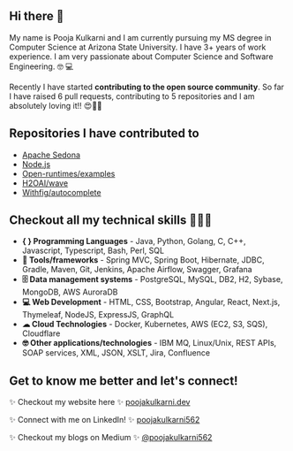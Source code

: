 ## Hi there 👋

My name is Pooja Kulkarni and I am currently pursuing my MS degree in Computer Science at Arizona State University. I have 3+ years of work experience. I am very passionate about Computer Science and Software Engineering. 🤓 💻


Recently I have started **contributing to the open source community**. So far I have raised 6 pull requests, contributing to 5 repositories and I am absolutely loving it!! 😍🙌🏻


## Repositories I have contributed to
- [Apache Sedona](https://github.com/apache/incubator-sedona/pull/621)
- [Node.js](https://github.com/nodejs/node/pull/44687)
- [Open-runtimes/examples](https://github.com/open-runtimes/examples/pull/42)
- [H2OAI/wave](https://github.com/h2oai/wave/pull/1663)
- [Withfig/autocomplete](https://github.com/withfig/autocomplete/pull/1648)


## Checkout all my technical skills 👩🏻‍💻

- **{ } Programming Languages** - Java, Python, Golang, C, C++, Javascript, Typescript, Bash, Perl, SQL
- **🧰 Tools/frameworks** - Spring MVC, Spring Boot, Hibernate, JDBC, Gradle, Maven, Git, Jenkins, Apache Airflow, Swagger, Grafana
- **🗄 Data management systems** - PostgreSQL, MySQL, DB2, H2, Sybase, MongoDB, AWS AuroraDB
- **💻 Web Development** - HTML, CSS, Bootstrap, Angular, React, Next.js, Thymeleaf, NodeJS, ExpressJS, GraphQL
- **☁ Cloud Technologies** - Docker, Kubernetes, AWS (EC2, S3, SQS), Cloudflare
- **🤓 Other applications/technologies** - IBM MQ, Linux/Unix, REST APIs, SOAP services, XML, JSON, XSLT, Jira, Confluence



## Get to know me better and let's connect!

✨ Checkout my website here ✨ [poojakulkarni.dev](https://www.poojakulkarni.dev/)

✨ Connect with me on LinkedIn! ✨ [poojakulkarni562](https://www.linkedin.com/in/poojakulkarni562/)

✨ Checkout my blogs on Medium ✨ [@poojakulkarni562](https://medium.com/@poojakulkarni562)


<!--
**Pooja444/Pooja444** is a ✨ _special_ ✨ repository because its `README.md` (this file) appears on your GitHub profile.

Here are some ideas to get you started:

- 🔭 I’m currently working on ...
- 🌱 I’m currently learning ...
- 👯 I’m looking to collaborate on ...
- 🤔 I’m looking for help with ...
- 💬 Ask me about ...
- 📫 How to reach me: ...
- 😄 Pronouns: ...
- ⚡ Fun fact: ...
-->
